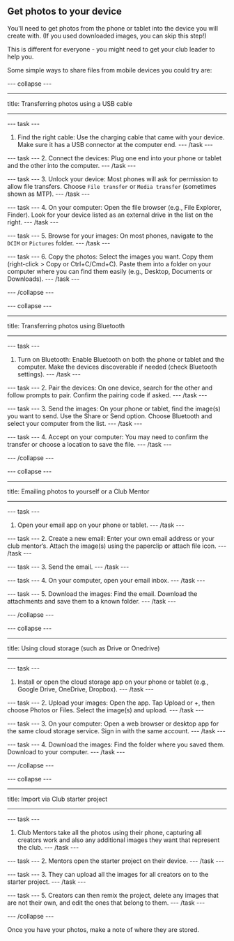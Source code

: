 ## Get photos to your device

You'll need to get photos from the phone or tablet into the device you will create with. (If you used downloaded images, you can skip this step!)

This is different for everyone - you might need to get your club leader to help you.

Some simple ways to share files from mobile devices you could try are:

--- collapse ---

---

title: Transferring photos using a USB cable

---

--- task ---
1. Find the right cable: Use the charging cable that came with your device. Make sure it has a USB connector at the computer end.
--- /task ---

--- task ---
2. Connect the devices: Plug one end into your phone or tablet and the other into the computer.
--- /task ---

--- task ---
3. Unlock your device: Most phones will ask for permission to allow file transfers. Choose `File transfer` or `Media transfer` (sometimes shown as MTP).
--- /task ---

--- task ---
4. On your computer: Open the file browser (e.g., File Explorer, Finder). Look for your device listed as an external drive in the list on the right.
--- /task ---

--- task ---
5. Browse for your images: On most phones, navigate to the `DCIM` or `Pictures` folder.
--- /task ---

--- task ---
6. Copy the photos: Select the images you want. Copy them (right-click > Copy or Ctrl+C/Cmd+C). Paste them into a folder on your computer where you can find them easily (e.g., Desktop, Documents or Downloads).
--- /task ---

--- /collapse ---

--- collapse ---

---

title: Transferring photos using Bluetooth


---

--- task ---
1. Turn on Bluetooth: Enable Bluetooth on both the phone or tablet and the computer. Make the devices discoverable if needed (check Bluetooth settings).
--- /task ---

--- task ---
2. Pair the devices: On one device, search for the other and follow prompts to pair. Confirm the pairing code if asked.
--- /task ---

--- task ---
3. Send the images: On your phone or tablet, find the image(s) you want to send. Use the Share or Send option. Choose Bluetooth and select your computer from the list.
--- /task ---

--- task ---
4. Accept on your computer: You may need to confirm the transfer or choose a location to save the file.
--- /task ---

--- /collapse ---

--- collapse ---

---

title: Emailing photos to yourself or a Club Mentor

---

--- task ---
1. Open your email app on your phone or tablet.
--- /task ---

--- task ---
2. Create a new email: Enter your own email address or your club mentor’s. Attach the image(s) using the paperclip or attach file icon.
--- /task ---

--- task ---
3. Send the email.
--- /task ---

--- task ---
4. On your computer, open your email inbox.
--- /task ---

--- task ---
5. Download the images: Find the email. Download the attachments and save them to a known folder.
--- /task ---

--- /collapse ---

--- collapse ---

---

title: Using cloud storage (such as Drive or Onedrive)

---

--- task ---
1. Install or open the cloud storage app on your phone or tablet (e.g., Google Drive, OneDrive, Dropbox).
--- /task ---

--- task ---
2. Upload your images: Open the app. Tap Upload or +, then choose Photos or Files. Select the image(s) and upload.
--- /task ---

--- task ---
3. On your computer: Open a web browser or desktop app for the same cloud storage service. Sign in with the same account.
--- /task ---

--- task ---
4. Download the images: Find the folder where you saved them. Download to your computer.
--- /task ---

--- /collapse ---

--- collapse ---

---

title: Import via Club starter project 

---

--- task ---

1. Club Mentors take all the photos using their phone, capturing all creators work and also any additional images they want that represent the club.
--- /task ---

--- task ---
2. Mentors open the starter project on their device.
--- /task ---

--- task ---
3. They can upload all the images for all creators on to the starter project.
--- /task ---

--- task ---
5. Creators can then remix the project, delete any images that are not their own, and edit the ones that belong to them.
--- /task ---

--- /collapse ---

Once you have your photos, make a note of where they are stored.